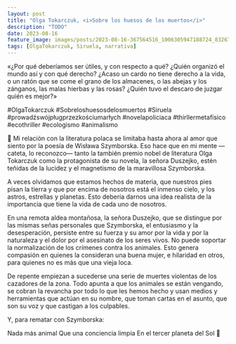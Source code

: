 ```yaml
---
layout: post
title: "Olga Tokarczuk, <i>Sobre los huesos de los muertos</i>"
description: "TODO"
date: 2023-08-16
feature_image: images/posts/2023-08-16-367564516_1006305947188724_8326742135934806387_n_17880991988920648.heic
tags: [OlgaTokarczuk, Siruela, narrativa]
---
```


«¿Por qué deberíamos ser útiles, y con respecto a qué? ¿Quién organizó el mundo así y con qué derecho? ¿Acaso un cardo no tiene derecho a la vida, o un ratón que se come el grano de los almacenes, o las abejas y los zánganos, las malas hierbas y las rosas? ¿Quién tuvo el descaro de juzgar quién es mejor?»
<!--more-->

#OlgaTokarczuk #Sobreloshuesosdelosmuertos #Siruela #prowadźswójpługprzezkościumarłych #novelapoliciaca #thirllermetafísico #ecothriller #ecologismo #animalismo

🫎 Mi relación con la literatura polaca se limitaba hasta ahora al amor que siento por la poesía de Wisława Szymborska. Eso hace que en mi mente —cateta, lo reconozco— tanto la también premio nobel de literatura Olga Tokarczuk como la protagonista de su novela, la señora Duszejko, estén teñidas de la lucidez y el magnetismo de la maravillosa Szymborska.

A veces olvidamos que estamos hechos de materia, que nuestros pies pisan la tierra y que por encima de nosotros está el inmenso cielo, y los astros, estrellas y planetas. Esto debería darnos una idea realista de la importancia que tiene la vida de cada uno de nosotros. 

En una remota aldea montañosa, la señora Duszejko, que se distingue por las mismas señas personales que Szymborska, el entusiasmo y la desesperación, persiste entre su fuerza y su amor por la vida y por la naturaleza y el dolor por el asesinato de los seres vivos. No puede soportar la normalización de los crímenes contra los animales. Esto genera compasión en quienes la consideran una buena mujer, e hilaridad en otros, para quienes no es más que una vieja loca.

De repente empiezan a sucederse una serie de muertes violentas de los cazadores de la zona. Todo apunta a que los animales se están vengando, se cobran la revancha por todo lo que les hemos hecho y usan medios y herramientas que actúan en su nombre, que toman cartas en el asunto, que son su voz y que castigan a los culpables.

Y, para rematar con Szymborska:

Nada más animal
Que una conciencia limpia
En el tercer planeta del Sol 🫎

